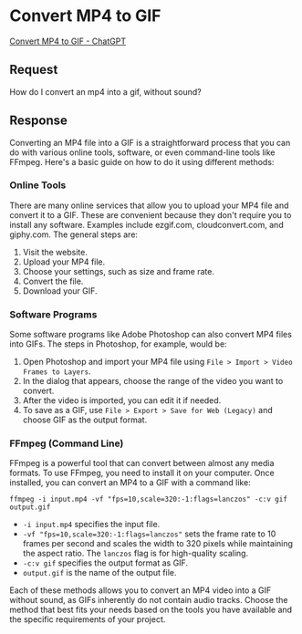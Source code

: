 # Convert MP4 to GIF

[Convert MP4 to GIF - ChatGPT](https://chat.openai.com/share/3484e0fa-e8fd-4b01-9b16-8b1d6b19ae8c)

## Request

How do I convert an mp4 into a gif, without sound?

## Response

Converting an MP4 file into a GIF is a straightforward process that you can do with various online tools, software, or even command-line tools like FFmpeg. Here's a basic guide on how to do it using different methods:

### Online Tools
There are many online services that allow you to upload your MP4 file and convert it to a GIF. These are convenient because they don't require you to install any software. Examples include ezgif.com, cloudconvert.com, and giphy.com. The general steps are:
1. Visit the website.
2. Upload your MP4 file.
3. Choose your settings, such as size and frame rate.
4. Convert the file.
5. Download your GIF.

### Software Programs
Some software programs like Adobe Photoshop can also convert MP4 files into GIFs. The steps in Photoshop, for example, would be:
1. Open Photoshop and import your MP4 file using `File > Import > Video Frames to Layers`.
2. In the dialog that appears, choose the range of the video you want to convert.
3. After the video is imported, you can edit it if needed.
4. To save as a GIF, use `File > Export > Save for Web (Legacy)` and choose GIF as the output format.

### FFmpeg (Command Line)
FFmpeg is a powerful tool that can convert between almost any media formats. To use FFmpeg, you need to install it on your computer. Once installed, you can convert an MP4 to a GIF with a command like:

```
ffmpeg -i input.mp4 -vf "fps=10,scale=320:-1:flags=lanczos" -c:v gif output.gif
```

- `-i input.mp4` specifies the input file.
- `-vf "fps=10,scale=320:-1:flags=lanczos"` sets the frame rate to 10 frames per second and scales the width to 320 pixels while maintaining the aspect ratio. The `lanczos` flag is for high-quality scaling.
- `-c:v gif` specifies the output format as GIF.
- `output.gif` is the name of the output file.

Each of these methods allows you to convert an MP4 video into a GIF without sound, as GIFs inherently do not contain audio tracks. Choose the method that best fits your needs based on the tools you have available and the specific requirements of your project.
